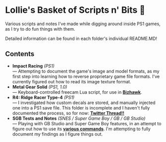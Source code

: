 # Lollie's Basket of Scripts n' Bits 🦊
 Various scripts and notes I've made while digging around inside PS1 games, as I try to do fun things with them.

Detailed information can be found in each folder's individual README.MD!

## Contents ##

* **Impact Racing** *(PS1)*<br>
 — Attempting to document the game's image and model formats, as my first step into learning how to reverse proprietary game file formats. I've currently figured out how to read its image texture format.
* **Metal Gear Solid** *(PS1, 1.0)*<br>
 — Keyboard-controlled freecam Lua script, for use in [**Bizhawk**](http://tasvideos.org/Bizhawk.html).
* **R4: Ridge Racer Type-4** *(PS1)*<br>
 — I investigated how custom decals are stored, and manually injected one into a PS1 save file. This folder is incomplete and I haven't fully documented the process, so for now: [**Twitter Thread!!**](https://twitter.com/Hey_Its_Lollie/status/1185988775966461953)
* **SGB Tests and Notes** *(SNES / Super Game Boy / GB / GB Studio)*<br>
 — Playing with GB Studio and Super Game Boy features, in an attempt to figure out how to use its [**various commands**](https://gbdev.io/pandocs/SGB_Command_Summary.html). I'm attempting to fully document my findings as I figure things out.